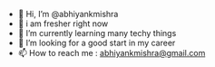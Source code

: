 - 👋 Hi, I’m @abhiyankmishra
- 👀 i am fresher right now 
- 🌱 I’m currently learning many techy things
- 💞️ I’m looking for a good start in my career  
- 📫 How to reach me : abhiyankmishra@gmail.com

<!---
abhiyankmishra/abhiyankmishra is a ✨ special ✨ repository because its `README.md` (this file) appears on your GitHub profile.
You can click the Preview link to take a look at your changes.
--->
